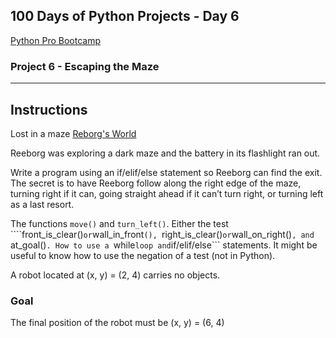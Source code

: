 ## 100 Days of Python Projects - Day 6
[Python Pro Bootcamp](https://uc-cs.udemy.com/course/100-days-of-code/learn/lecture/20499928#overview "Udemy Course")

### Project 6 - Escaping the Maze
***
## Instructions
Lost in a maze [Reborg's World](https://reeborg.ca/reeborg.html?lang=en&mode=python&menu=worlds%2Fmenus%2Freeborg_intro_en.json&name=Maze&url=worlds%2Ftutorial_en%2Fmaze1.json "Reborg's World")

Reeborg was exploring a dark maze and the battery in its flashlight ran out.

Write a program using an if/elif/else statement so Reeborg can find the exit. 
The secret is to have Reeborg follow along the right edge of the maze, turning right if it can, going straight ahead if it can’t turn right, or turning left as a last resort.

The functions ```move()``` and ```turn_left()```.
Either the test ````front_is_clear()``` or ```wall_in_front```(), ```right_is_clear()``` or ```wall_on_right()```, and ```at_goal()```.
How to use a ```while``` loop and ```if/elif/else``` statements.
It might be useful to know how to use the negation of a test (not in Python).

A robot located at (x, y) = (2, 4) carries no objects.

### Goal
The final position of the robot must be (x, y) = (6, 4)

